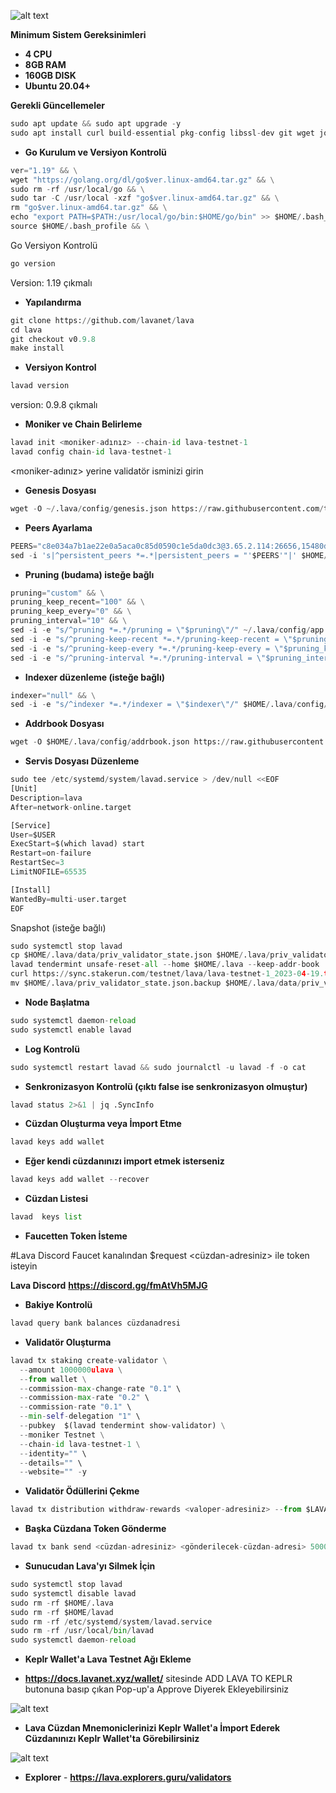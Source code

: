 
![alt text](https://i.hizliresim.com/e5qbrvl.png)


**Minimum Sistem Gereksinimleri**

- **4 CPU**
- **8GB RAM**
- **160GB DISK**
- **Ubuntu 20.04+**

**Gerekli Güncellemeler**

```python
sudo apt update && sudo apt upgrade -y
sudo apt install curl build-essential pkg-config libssl-dev git wget jq make gcc chrony -y
```

- **Go Kurulum ve Versiyon Kontrolü**

```python
ver="1.19" && \
wget "https://golang.org/dl/go$ver.linux-amd64.tar.gz" && \
sudo rm -rf /usr/local/go && \
sudo tar -C /usr/local -xzf "go$ver.linux-amd64.tar.gz" && \
rm "go$ver.linux-amd64.tar.gz" && \
echo "export PATH=$PATH:/usr/local/go/bin:$HOME/go/bin" >> $HOME/.bash_profile && \
source $HOME/.bash_profile && \
```
Go Versiyon Kontrolü

```python
go version
```
Version: 1.19 çıkmalı


- **Yapılandırma**

```python
git clone https://github.com/lavanet/lava
cd lava
git checkout v0.9.8 
make install
```

- **Versiyon Kontrol**

```python
lavad version
```
version: 0.9.8 çıkmalı

- **Moniker ve Chain Belirleme**

```python
lavad init <moniker-adınız> --chain-id lava-testnet-1
lavad config chain-id lava-testnet-1
```
<moniker-adınız> yerine validatör isminizi girin


- **Genesis Dosyası** 

```python
wget -O ~/.lava/config/genesis.json https://raw.githubusercontent.com/testnetrunn/instructions/main/testnet/lava/genesis.json
```


- **Peers Ayarlama**

```python
PEERS="c8e034a7b1ae22e0a5aca0c85d0590c1e5da0dc3@3.65.2.114:26656,15480dd0fcccdf317d11993ff4c5d0098bc48a47@78.46.106.75:11656,a5e61061417d9d4b51bbfa2a66042cfce7047f5d@195.201.197.4:14656,31478ee0c0521c7cfb3312b86ef490936b5ceb80@65.109.92.240:197,6171a52cf0ffc1706409d2dcec56c1db81c86aae@176.103.222.17:26656,5e068fccd370b2f2e5ab4240a304323af6385f1f@172.93.110.154:27656,8c4a947fea73d844fcf573f749046817db2e7ed5@207.180.206.158:44656,2c2410774b668e4ff208cc37a4b229f27a494cb5@81.196.253.241:47656,dd7f68ed87765006fa50d45fb7514afc27a53b6b@65.108.152.37:26656,550d7467d6a442da11d9772b804252a8dfdca27e@91.107.243.149:26656,edac44f96d37591545db2ae04d19d61c1c64a9de@217.76.57.34:26656,ef1b3374ca00c338de50d51fc41ca317488156eb@207.244.245.41:26656,2c419186cd96b59fe8b3307c54c27d6805414aba@65.108.8.28:60756,9383be92dbd468a28955fff34753c1df6e0fa638@92.204.242.211:26656,80ab0928eca4cb414a78103a8ca011e6734e7064@194.163.162.12:26656,8b154033143fdedf4835dfc7b030c7d781bfd54e@195.201.219.227:26656,5017e35f6b9ad10b329d96bcbcac48bfdc0645e4@143.110.237.31:26656,f7c1a998b8ef7cae7e38b0eff64d96206924e957@45.84.138.167:26656,f441a05060e55323b3d6757e353eba149fd728d8@51.89.149.182:26656,5d24eb95fa5974af7bb03e370382537251ab6328@95.217.158.66:26656,9872ab6a76199fcbeca1f7f791755e726aa97686@116.202.165.116:11656,d87537a4c8bf2be6ebbd8c58987737f5840a3b0c@194.195.87.106:26656,34271a6f82d755777a3db02be39e575bf4ebd415@65.109.30.197:28656,e593c7a9ca61f5616119d6beb5bd8ef5dd28d62d@34.246.190.1:26656,13a9209a4d08803a3becac57de8eb02dd51f8f41@65.109.23.114:19956,f9190a58670c07f8202abfd9b5b14187b18d755b@144.76.97.251:27656,381c5e431a108fdee2ef35abca5d8ee6421bb898@65.109.104.118:61256,dfa93668152cb6b3a822c987f9c22110a1c2f314@178.18.255.221:26656,ed295c3ece2ded17ea4007a680154db83abeca13@95.217.114.220:13656,35f045092f9c51ab743eec194438b91ecf8ce69e@65.109.116.22:11134,c19965fe8a1ea3391d61d09cf589bca0781d29fd@162.19.217.52:26656,0561fed6e88f2167979e379436529861527d859d@65.109.92.148:61256,95a490b4cde4c5311f7d58c3e47ee41fa039ddf4@144.76.27.79:60756,b1ba2e79e71d351049d5f805b956726684308687@38.242.152.80:26656,d5f51ff7adf797e7e4be5f303e75686f6d277886@213.239.207.165:29556,1a18bdd0c259d604cda023a5e03eba2a25f5c045@94.19.249.187:27656,f642b376722d6ce104ffd4c204e78ffe811e16c3@5.75.230.221:26656,a0476bc75ad2ade9ce8a6b2cd41ef646d3a2e3ee@85.10.193.246:28656,24a2bb2d06343b0f74ed0a6dc1d409ce0d996451@188.40.98.169:27656,149f9f017344ce9cebb637baa7cab57a28f3a8c3@86.111.48.159:26656,4dbe5ebf1505f472d852cf7732343ceb899d51db@95.217.57.232:60656,6ba3b6ec03839afffa64c83e18ff80a681f4968d@65.108.194.40:21756,07c557b393b235a7b004a4a32831e54092dc24a0@91.107.147.250:26656,f22ea1e7b6d31966259e99177d714cffde27c4bf@152.32.211.182:26656,e4ebf07ed08ff8ee26a9a903d63ad34d1f59393e@95.217.35.186:56656,f0758765ef0350d5cbbdeebf0b8e84f76e21c46d@54.221.204.97:26656,3a445bfdbe2d0c8ee82461633aa3af31bc2b4dc0@3.252.219.158:26656,bbdb9ebdcc2ea89eca1091da8e54da0045373817@65.108.42.97:26656,35186117a37b22fa3b431c27566bc8bd44dcf6e3@89.116.29.11:26656"
sed -i 's|^persistent_peers *=.*|persistent_peers = "'$PEERS'"|' $HOME/.lava/config/config.toml
```


- **Pruning (budama) isteğe bağlı**

```python
pruning="custom" && \
pruning_keep_recent="100" && \
pruning_keep_every="0" && \
pruning_interval="10" && \
sed -i -e "s/^pruning *=.*/pruning = \"$pruning\"/" ~/.lava/config/app.toml && \
sed -i -e "s/^pruning-keep-recent *=.*/pruning-keep-recent = \"$pruning_keep_recent\"/" ~/.lava/config/app.toml && \
sed -i -e "s/^pruning-keep-every *=.*/pruning-keep-every = \"$pruning_keep_every\"/" ~/.lava/config/app.toml && \
sed -i -e "s/^pruning-interval *=.*/pruning-interval = \"$pruning_interval\"/" ~/.lava/config/app.toml
```

- **Indexer düzenleme (isteğe bağlı)**

```python
indexer="null" && \
sed -i -e "s/^indexer *=.*/indexer = \"$indexer\"/" $HOME/.lava/config/config.toml
```

- **Addrbook Dosyası**

```python
wget -O $HOME/.lava/config/addrbook.json https://raw.githubusercontent.com/testnetrunn/instructions/main/testnet/lava/addrbook.json
```

- **Servis Dosyası Düzenleme**

```python
sudo tee /etc/systemd/system/lavad.service > /dev/null <<EOF
[Unit]
Description=lava
After=network-online.target

[Service]
User=$USER
ExecStart=$(which lavad) start
Restart=on-failure
RestartSec=3
LimitNOFILE=65535

[Install]
WantedBy=multi-user.target
EOF
```

Snapshot (isteğe bağlı)

```python
sudo systemctl stop lavad
cp $HOME/.lava/data/priv_validator_state.json $HOME/.lava/priv_validator_state.json.backup 
lavad tendermint unsafe-reset-all --home $HOME/.lava --keep-addr-book 
curl https://sync.stakerun.com/testnet/lava/lava-testnet-1_2023-04-19.tar | lz4 -dc - | tar -xf - -C $HOME/.lava
mv $HOME/.lava/priv_validator_state.json.backup $HOME/.lava/data/priv_validator_state.json 
```

- **Node Başlatma**

```python
sudo systemctl daemon-reload
sudo systemctl enable lavad
```

- **Log Kontrolü**

```python
sudo systemctl restart lavad && sudo journalctl -u lavad -f -o cat
```

- **Senkronizasyon Kontrolü (çıktı false ise senkronizasyon olmuştur)**

```python
lavad status 2>&1 | jq .SyncInfo
```

- **Cüzdan Oluşturma veya İmport Etme**

```python
lavad keys add wallet
```

- **Eğer kendi cüzdanınızı import etmek isterseniz**

```python
lavad keys add wallet --recover
```


- **Cüzdan Listesi**

```python
lavad  keys list
```


- **Faucetten Token İsteme**

#Lava Discord Faucet kanalından $request <cüzdan-adresiniz> ile token isteyin

**Lava Discord**  **https://discord.gg/fmAtVh5MJG**

- **Bakiye Kontrolü**

```python
lavad query bank balances cüzdanadresi
```



- **Validatör Oluşturma**

```python
lavad tx staking create-validator \
  --amount 1000000ulava \
  --from wallet \
  --commission-max-change-rate "0.1" \
  --commission-max-rate "0.2" \
  --commission-rate "0.1" \
  --min-self-delegation "1" \
  --pubkey  $(lavad tendermint show-validator) \
  --moniker Testnet \
  --chain-id lava-testnet-1 \
  --identity="" \
  --details="" \
  --website="" -y
```

- **Validatör Ödüllerini Çekme**

```python
lavad tx distribution withdraw-rewards <valoper-adresiniz> --from $LAVA_WALLET --commission --chain-id $LAVA_CHAIN --gas auto --fees 4000ulava
```

- **Başka Cüzdana Token Gönderme**

```python
lavad tx bank send <cüzdan-adresiniz> <gönderilecek-cüzdan-adresi> 500000000ulava --chain-id $LAVA_CHAIN --gas auto --fees 4000ulava
```

- **Sunucudan Lava'yı Silmek İçin**

```python
sudo systemctl stop lavad
sudo systemctl disable lavad
sudo rm -rf $HOME/.lava
sudo rm -rf $HOME/lavad
sudo rm -rf /etc/systemd/system/lavad.service
sudo rm -rf /usr/local/bin/lavad
sudo systemctl daemon-reload
```

- **Keplr Wallet'a Lava Testnet Ağı Ekleme**

- **https://docs.lavanet.xyz/wallet/** sitesinde ADD LAVA TO KEPLR butonuna basıp çıkan Pop-up'a Approve Diyerek Ekleyebilirsiniz

![alt text](https://i.hizliresim.com/dbe5a32.png)

- **Lava Cüzdan Mnemoniclerinizi Keplr Wallet'a İmport Ederek Cüzdanınızı Keplr Wallet'ta Görebilirsiniz**

![alt text](https://i.hizliresim.com/rxrgzjs.png)

- **Explorer** - **https://lava.explorers.guru/validators**


